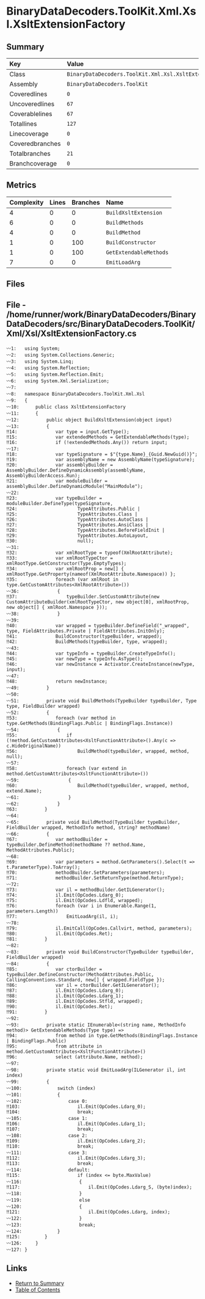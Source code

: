 ﻿# BinaryDataDecoders.ToolKit.Xml.Xsl.XsltExtensionFactory

## Summary

| Key             | Value                                                     |
| :-------------- | :-------------------------------------------------------- |
| Class           | `BinaryDataDecoders.ToolKit.Xml.Xsl.XsltExtensionFactory` |
| Assembly        | `BinaryDataDecoders.ToolKit`                              |
| Coveredlines    | `0`                                                       |
| Uncoveredlines  | `67`                                                      |
| Coverablelines  | `67`                                                      |
| Totallines      | `127`                                                     |
| Linecoverage    | `0`                                                       |
| Coveredbranches | `0`                                                       |
| Totalbranches   | `21`                                                      |
| Branchcoverage  | `0`                                                       |

## Metrics

| Complexity | Lines | Branches | Name                   |
| :--------- | :---- | :------- | :--------------------- |
| 4          | 0     | 0        | `BuildXsltExtension`   |
| 6          | 0     | 0        | `BuildMethods`         |
| 4          | 0     | 0        | `BuildMethod`          |
| 1          | 0     | 100      | `BuildConstructor`     |
| 1          | 0     | 100      | `GetExtendableMethods` |
| 7          | 0     | 0        | `EmitLoadArg`          |

## Files

## File - /home/runner/work/BinaryDataDecoders/BinaryDataDecoders/src/BinaryDataDecoders.ToolKit/Xml/Xsl/XsltExtensionFactory.cs

```CSharp
〰1:   using System;
〰2:   using System.Collections.Generic;
〰3:   using System.Linq;
〰4:   using System.Reflection;
〰5:   using System.Reflection.Emit;
〰6:   using System.Xml.Serialization;
〰7:   
〰8:   namespace BinaryDataDecoders.ToolKit.Xml.Xsl
〰9:   {
〰10:      public class XsltExtensionFactory
〰11:      {
〰12:          public object BuildXsltExtension(object input)
〰13:          {
‼14:              var type = input.GetType();
‼15:              var extendedMethods = GetExtendableMethods(type);
‼16:              if (!extendedMethods.Any()) return input;
〰17:  
‼18:              var typeSignature = $"{type.Name}_{Guid.NewGuid()}";
‼19:              var assemblyName = new AssemblyName(typeSignature);
‼20:              var assemblyBuilder = AssemblyBuilder.DefineDynamicAssembly(assemblyName, AssemblyBuilderAccess.Run);
‼21:              var moduleBuilder = assemblyBuilder.DefineDynamicModule("MainModule");
〰22:  
‼23:              var typeBuilder = moduleBuilder.DefineType(typeSignature,
‼24:                      TypeAttributes.Public |
‼25:                      TypeAttributes.Class |
‼26:                      TypeAttributes.AutoClass |
‼27:                      TypeAttributes.AnsiClass |
‼28:                      TypeAttributes.BeforeFieldInit |
‼29:                      TypeAttributes.AutoLayout,
‼30:                      null);
〰31:  
‼32:              var xmlRootType = typeof(XmlRootAttribute);
‼33:              var xmlRootTypeCtor = xmlRootType.GetConstructor(Type.EmptyTypes);
‼34:              var xmlRootProp = new[] { xmlRootType.GetProperty(nameof(XmlRootAttribute.Namespace)) };
‼35:              foreach (var xmlRoot in type.GetCustomAttributes<XmlRootAttribute>())
〰36:              {
‼37:                  typeBuilder.SetCustomAttribute(new CustomAttributeBuilder(xmlRootTypeCtor, new object[0], xmlRootProp, new object[] { xmlRoot.Namespace }));
〰38:              }
〰39:  
‼40:              var wrapped = typeBuilder.DefineField("_wrapped", type, FieldAttributes.Private | FieldAttributes.InitOnly);
‼41:              BuildConstructor(typeBuilder, wrapped);
‼42:              BuildMethods(typeBuilder, type, wrapped);
〰43:  
‼44:              var typeInfo = typeBuilder.CreateTypeInfo();
‼45:              var newType = typeInfo.AsType();
‼46:              var newInstance = Activator.CreateInstance(newType, input);
〰47:  
‼48:              return newInstance;
〰49:          }
〰50:  
〰51:          private void BuildMethods(TypeBuilder typeBuilder, Type type, FieldBuilder wrapped)
〰52:          {
‼53:              foreach (var method in type.GetMethods(BindingFlags.Public | BindingFlags.Instance))
〰54:              {
‼55:                  if (!method.GetCustomAttributes<XsltFunctionAttribute>().Any(c => c.HideOriginalName))
‼56:                      BuildMethod(typeBuilder, wrapped, method, null);
〰57:  
‼58:                  foreach (var extend in method.GetCustomAttributes<XsltFunctionAttribute>())
〰59:                  {
‼60:                      BuildMethod(typeBuilder, wrapped, method, extend.Name);
〰61:                  }
〰62:              }
‼63:          }
〰64:  
〰65:          private void BuildMethod(TypeBuilder typeBuilder, FieldBuilder wrapped, MethodInfo method, string? methodName)
〰66:          {
‼67:              var methodBuilder = typeBuilder.DefineMethod(methodName ?? method.Name, MethodAttributes.Public);
〰68:  
‼69:              var parameters = method.GetParameters().Select(t => t.ParameterType).ToArray();
‼70:              methodBuilder.SetParameters(parameters);
‼71:              methodBuilder.SetReturnType(method.ReturnType);
〰72:  
‼73:              var il = methodBuilder.GetILGenerator();
‼74:              il.Emit(OpCodes.Ldarg_0);
‼75:              il.Emit(OpCodes.Ldfld, wrapped);
‼76:              foreach (var i in Enumerable.Range(1, parameters.Length))
‼77:                  EmitLoadArg(il, i);
〰78:  
‼79:              il.EmitCall(OpCodes.Callvirt, method, parameters);
‼80:              il.Emit(OpCodes.Ret);
‼81:          }
〰82:  
〰83:          private void BuildConstructor(TypeBuilder typeBuilder, FieldBuilder wrapped)
〰84:          {
‼85:              var ctorBuilder = typeBuilder.DefineConstructor(MethodAttributes.Public, CallingConventions.Standard, new[] { wrapped.FieldType });
‼86:              var il = ctorBuilder.GetILGenerator();
‼87:              il.Emit(OpCodes.Ldarg_0);
‼88:              il.Emit(OpCodes.Ldarg_1);
‼89:              il.Emit(OpCodes.Stfld, wrapped);
‼90:              il.Emit(OpCodes.Ret);
‼91:          }
〰92:  
〰93:          private static IEnumerable<(string name, MethodInfo method)> GetExtendableMethods(Type type) =>
‼94:              from method in type.GetMethods(BindingFlags.Instance | BindingFlags.Public)
‼95:              from attribute in method.GetCustomAttributes<XsltFunctionAttribute>()
‼96:              select (attribute.Name, method);
〰97:  
〰98:          private static void EmitLoadArg(ILGenerator il, int index)
〰99:          {
〰100:             switch (index)
〰101:             {
〰102:                 case 0:
‼103:                     il.Emit(OpCodes.Ldarg_0);
‼104:                     break;
〰105:                 case 1:
‼106:                     il.Emit(OpCodes.Ldarg_1);
‼107:                     break;
〰108:                 case 2:
‼109:                     il.Emit(OpCodes.Ldarg_2);
‼110:                     break;
〰111:                 case 3:
‼112:                     il.Emit(OpCodes.Ldarg_3);
‼113:                     break;
〰114:                 default:
‼115:                     if (index <= byte.MaxValue)
〰116:                     {
‼117:                         il.Emit(OpCodes.Ldarg_S, (byte)index);
〰118:                     }
〰119:                     else
〰120:                     {
‼121:                         il.Emit(OpCodes.Ldarg, index);
〰122:                     }
〰123:                     break;
〰124:             }
‼125:         }
〰126:     }
〰127: }
```

## Links

* [Return to Summary](Summary.md)
* [Table of Contents](../TOC.md)

